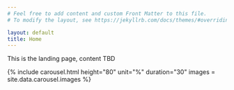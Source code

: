 ```yaml
---
# Feel free to add content and custom Front Matter to this file.
# To modify the layout, see https://jekyllrb.com/docs/themes/#overriding-theme-defaults

layout: default
title: Home
---
```

This is the landing page, content TBD

{% include carousel.html height="80" unit="%" duration="30" images = site.data.carousel.images %}
